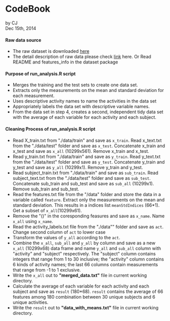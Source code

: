 # CodeBook
by CJ  
Dec 15th, 2014  

#### Raw data source
- The raw dataset is downloaded [here](https://d396qusza40orc.cloudfront.net/getdata%2Fprojectfiles%2FUCI%20HAR%20Dataset.zip )  
- The detail description of raw data please check [link](http://archive.ics.uci.edu/ml/datasets/Human+Activity+Recognition+Using+Smartphones) here. Or Read README and features_info in the dataset package  

#### Purpose of run_analysis.R script

- Merges the training and the test sets to create one data set.
- Extracts only the measurements on the mean and standard deviation for each measurement. 
- Uses descriptive activity names to name the activities in the data set
- Appropriately labels the data set with descriptive variable names. 
- From the data set in step 4, creates a second, independent tidy data set with the average of each variable for          each activity and each subject.

#### Cleaning Process of run_analysis.R script
- Read X_train.txt from "./data/train" and save as `x_train`. Read x_text.txt from the "./data/test" folder and save as `x_test`. Concatenate x_train and x_test and save as `x_all` (10299x561). Remove x_train and x_test.
-  Read y_train.txt from "./data/train" and save as `y_train`. Read y_text.txt from the "./data/test" folder and save as `y_test`. Concatenate y_train and y_test and save as `y_all` (10299x1). Remove y_train and y_test.
- Read subject_train.txt from "./data/train" and save as `sub_train`. Read subject_text.txt from the "./data/test" folder and save as `sub_test`. Concatenate sub_train and sub_test and save as `sub_all` (10299x1). Remove sub_train and sub_test.
- Read the features.txt file from the "/data" folder and store the data in a variable called `feature`. Extract only the measurements on the mean and standard deviation. This results in a indices list `meanStdIndices` (66*1). Get a subset of `x_all`(10299x61).
- Remove the "()" in the coresponding feasures and save as `x_name`. Name `x_all` using `x_name`. 
- Read the activity_labels.txt file from the "./data"" folder and save as `act`. Change second column of `act` to lower case
- Transform the values of `y_all` according to the `act`.
- Combine the `x_all`, `sub_all` and `y_all` by column and save as a new `x_all` (10299x68) data frame and name `y_all` and `sub_all` column with "activity" and "subject" respectively. The "subject" column contains integers that range from 1 to 30 inclusive; the "activity" column contains 6 kinds of activity names; the last 66 columns contain measurements that range from -1 to 1 exclusive.
- Write the `x_all` out to **"merged_data.txt"**  file in current working directory.
- Calculate the average of each variable for each activity and each subject and save as `result` (180*68). `result` contains the average of 66 features among 180 combination between 30 unique subjects and 6 unique activities. 
- Write the `result` out to **"data_with_means.txt"** file in current working directory.
